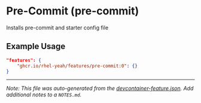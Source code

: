 
# Pre-Commit (pre-commit)

Installs pre-commit and starter config file

## Example Usage

```json
"features": {
    "ghcr.io/rhel-yeah/features/pre-commit:0": {}
}
```





---

_Note: This file was auto-generated from the [devcontainer-feature.json](https://github.com/rhel-yeah/features/blob/main/src/pre-commit/devcontainer-feature.json).  Add additional notes to a `NOTES.md`._
